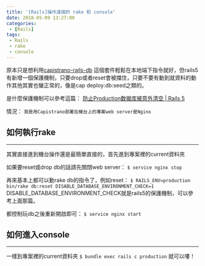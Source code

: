 ```yaml
---
title: '[Rails]操作遠端的 rake 和 console'
date: 2018-05-09 13:27:00
categories:
 - [Rails]
tags:
 - Rails
 - rake
 - console
---
```

原本只是想利用[capistrano-rails-db](https://github.com/kentaroi/capistrano-rails-db) 這個套件輕鬆在本地端下指令就好，但rails5有新增一個保護機制，只要drop或者reset會被擋住，只要不要有動到就資料的動作其他其實也蠻正常的，像是cap deploy:db:seed之類的。

是什麼保護機制可以參考這篇：
[防止Production数据库被意外清空 | Rails 5](http://www.10tiao.com/html/568/201608/2650829521/1.html)

情況：
`我是用Capistrano部署在機台上的專案web server是Nginx`

## 如何執行rake
---
其實直接進到機台操作還是最簡單直接的，首先進到專案裡的current資料夾

如果要reset或drop db的話請先關閉web server：
`$ service nginx stop`

再來基本上都可以動rake db的指令了，例如reset：
`$ RAILS_ENV=production bin/rake db:reset DISABLE_DATABASE_ENVIRONMENT_CHECK=1`
DISABLE_DATABASE_ENVIRONMENT_CHECK就是rails5的保護機制，可以參考上面那篇。

都控制玩db之後重新開啟即可：
`$ service nginx start`

## 如何進入console
---
一樣到專案裡的current資料夾
`$ bundle exec rails c production`
就可以嘍！
